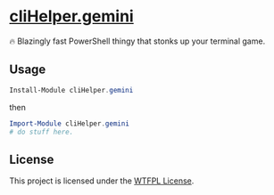 # [cliHelper.gemini](https://www.powershellgallery.com/packages/cliHelper.gemini)

🔥 Blazingly fast PowerShell thingy that stonks up your terminal game.

## Usage

```PowerShell
Install-Module cliHelper.gemini
```

then

```PowerShell
Import-Module cliHelper.gemini
# do stuff here.
```

## License

This project is licensed under the [WTFPL License](LICENSE).
